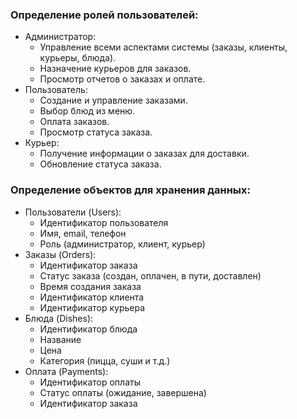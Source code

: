### Определение ролей пользователей:
- Администратор:
    - Управление всеми аспектами системы (заказы, клиенты, курьеры, блюда).
    - Назначение курьеров для заказов.
    - Просмотр отчетов о заказах и оплате.
- Пользователь:
    - Создание и управление заказами.
    - Выбор блюд из меню.
    - Оплата заказов.
    - Просмотр статуса заказа.
- Курьер:
    - Получение информации о заказах для доставки.
    - Обновление статуса заказа.
    
### Определение объектов для хранения данных:
- Пользователи (Users):
    - Идентификатор пользователя
    - Имя, email, телефон
    - Роль (администратор, клиент, курьер)
- Заказы (Orders):
    - Идентификатор заказа
    - Статус заказа (создан, оплачен, в пути, доставлен)
    - Время создания заказа
    - Идентификатор клиента
    - Идентификатор курьера
- Блюда (Dishes):
    - Идентификатор блюда
    - Название
    - Цена
    - Категория (пицца, суши и т.д.)
- Оплата (Payments):
    - Идентификатор оплаты
    - Статус оплаты (ожидание, завершена)
    - Идентификатор заказа